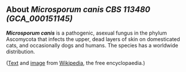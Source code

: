 About *Microsporum canis CBS 113480 (GCA\_000151145)* 
-----------------------------------------------------



***Microsporum canis*** is a pathogenic, asexual fungus in the phylum
Ascomycota that infects the upper, dead layers of skin on domesticated
cats, and occasionally dogs and humans. The species has a worldwide
distribution.

([Text](http://en.wikipedia.org/wiki/Microsporum_canis) and
[image](https://commons.wikimedia.org/wiki/File:Mcanis036.JPG) from
[Wikipedia](http://en.wikipedia.org/), the free encyclopaedia.)
